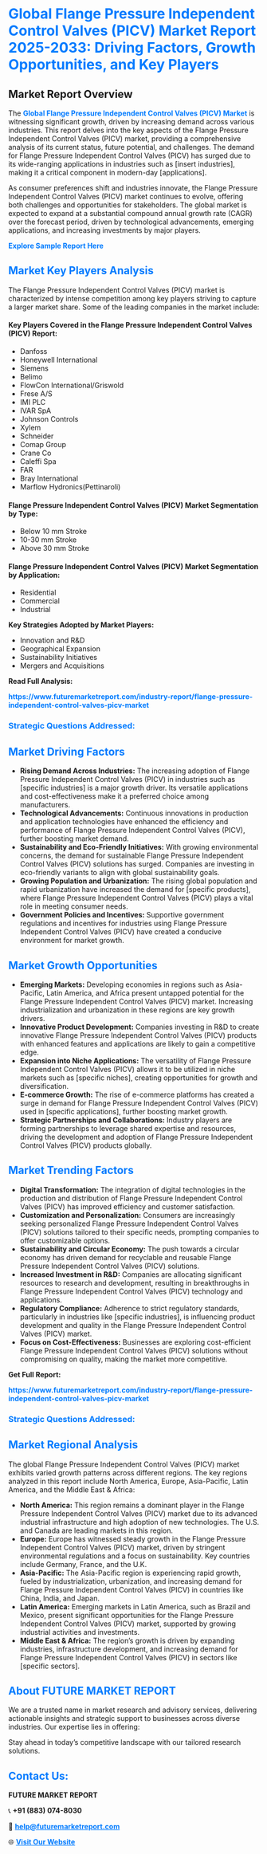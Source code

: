 <h1 style="color: #007BFF;">Global Flange Pressure Independent Control Valves (PICV) Market Report 2025-2033: Driving Factors, Growth Opportunities, and Key Players</h1>

<section id="overview">
<h2>Market Report Overview</h2>
<p>The <a href="https://www.futuremarketreport.com/industry-report/flange-pressure-independent-control-valves-picv-market" style="color: #007BFF; text-decoration: none;"><strong>Global Flange Pressure Independent Control Valves (PICV) Market</strong></a> is witnessing significant growth, driven by increasing demand across various industries. This report delves into the key aspects of the Flange Pressure Independent Control Valves (PICV) market, providing a comprehensive analysis of its current status, future potential, and challenges. The demand for Flange Pressure Independent Control Valves (PICV) has surged due to its wide-ranging applications in industries such as [insert industries], making it a critical component in modern-day [applications].</p>
<p>As consumer preferences shift and industries innovate, the Flange Pressure Independent Control Valves (PICV) market continues to evolve, offering both challenges and opportunities for stakeholders. The global market is expected to expand at a substantial compound annual growth rate (CAGR) over the forecast period, driven by technological advancements, emerging applications, and increasing investments by major players.</p>
</section>

<section id="overview">
<p><a href="https://www.futuremarketreport.com/request-sample/reportId=40665" style="color: #007BFF; text-decoration: none;"><strong>Explore Sample Report Here</strong></a></p>
</section>

<section id="key-players">
<h2 style="color: #007BFF;">Market Key Players Analysis</h2>
<p>The Flange Pressure Independent Control Valves (PICV) market is characterized by intense competition among key players striving to capture a larger market share. Some of the leading companies in the market include:</p>
<h4>Key Players Covered in the Flange Pressure Independent Control Valves (PICV) Report:</h4>
<ul><li>Danfoss</li><li>Honeywell International</li><li>Siemens</li><li>Belimo</li><li>FlowCon International/Griswold</li><li>Frese A/S</li><li>IMI PLC</li><li>IVAR SpA</li><li>Johnson Controls</li><li>Xylem</li><li>Schneider</li><li>Comap Group</li><li>Crane Co</li><li>Caleffi Spa</li><li>FAR</li><li>Bray International</li><li>Marflow Hydronics(Pettinaroli)</li></ul>
<h4>Flange Pressure Independent Control Valves (PICV) Market Segmentation by Type:</h4>
<ul><li>Below 10 mm Stroke</li><li>10-30 mm Stroke</li><li>Above 30 mm Stroke</li></ul>

<h4>Flange Pressure Independent Control Valves (PICV) Market Segmentation by Application:</h4>
<ul><li>Residential</li><li>Commercial</li><li>Industrial</li></ul>
<p><strong>Key Strategies Adopted by Market Players:</strong></p>
<ul>
<li>Innovation and R&D</li>
<li>Geographical Expansion</li>
<li>Sustainability Initiatives</li>
<li>Mergers and Acquisitions</li>
</ul>
</section>

<section>
<p><strong>Read Full Analysis: </strong></p><a href="https://www.futuremarketreport.com/industry-report/flange-pressure-independent-control-valves-picv-market" style="color: #007BFF; text-decoration: none;"><strong>https://www.futuremarketreport.com/industry-report/flange-pressure-independent-control-valves-picv-market</strong></a>
<h3 style="color: #007BFF;">Strategic Questions Addressed:</h3>
</section>

<section id="driving-factors">
<h2 style="color: #007BFF;">Market Driving Factors</h2>
<ul>
<li><strong>Rising Demand Across Industries:</strong> The increasing adoption of Flange Pressure Independent Control Valves (PICV) in industries such as [specific industries] is a major growth driver. Its versatile applications and cost-effectiveness make it a preferred choice among manufacturers.</li>
<li><strong>Technological Advancements:</strong> Continuous innovations in production and application technologies have enhanced the efficiency and performance of Flange Pressure Independent Control Valves (PICV), further boosting market demand.</li>
<li><strong>Sustainability and Eco-Friendly Initiatives:</strong> With growing environmental concerns, the demand for sustainable Flange Pressure Independent Control Valves (PICV) solutions has surged. Companies are investing in eco-friendly variants to align with global sustainability goals.</li>
<li><strong>Growing Population and Urbanization:</strong> The rising global population and rapid urbanization have increased the demand for [specific products], where Flange Pressure Independent Control Valves (PICV) plays a vital role in meeting consumer needs.</li>
<li><strong>Government Policies and Incentives:</strong> Supportive government regulations and incentives for industries using Flange Pressure Independent Control Valves (PICV) have created a conducive environment for market growth.</li>
</ul>
</section>

<section id="growth-opportunities">
<h2 style="color: #007BFF;">Market Growth Opportunities</h2>
<ul>
<li><strong>Emerging Markets:</strong> Developing economies in regions such as Asia-Pacific, Latin America, and Africa present untapped potential for the Flange Pressure Independent Control Valves (PICV) market. Increasing industrialization and urbanization in these regions are key growth drivers.</li>
<li><strong>Innovative Product Development:</strong> Companies investing in R&D to create innovative Flange Pressure Independent Control Valves (PICV) products with enhanced features and applications are likely to gain a competitive edge.</li>
<li><strong>Expansion into Niche Applications:</strong> The versatility of Flange Pressure Independent Control Valves (PICV) allows it to be utilized in niche markets such as [specific niches], creating opportunities for growth and diversification.</li>
<li><strong>E-commerce Growth:</strong> The rise of e-commerce platforms has created a surge in demand for Flange Pressure Independent Control Valves (PICV) used in [specific applications], further boosting market growth.</li>
<li><strong>Strategic Partnerships and Collaborations:</strong> Industry players are forming partnerships to leverage shared expertise and resources, driving the development and adoption of Flange Pressure Independent Control Valves (PICV) products globally.</li>
</ul>
</section>

<section id="trending-factors">
<h2 style="color: #007BFF;">Market Trending Factors</h2>
<ul>
<li><strong>Digital Transformation:</strong> The integration of digital technologies in the production and distribution of Flange Pressure Independent Control Valves (PICV) has improved efficiency and customer satisfaction.</li>
<li><strong>Customization and Personalization:</strong> Consumers are increasingly seeking personalized Flange Pressure Independent Control Valves (PICV) solutions tailored to their specific needs, prompting companies to offer customizable options.</li>
<li><strong>Sustainability and Circular Economy:</strong> The push towards a circular economy has driven demand for recyclable and reusable Flange Pressure Independent Control Valves (PICV) solutions.</li>
<li><strong>Increased Investment in R&D:</strong> Companies are allocating significant resources to research and development, resulting in breakthroughs in Flange Pressure Independent Control Valves (PICV) technology and applications.</li>
<li><strong>Regulatory Compliance:</strong> Adherence to strict regulatory standards, particularly in industries like [specific industries], is influencing product development and quality in the Flange Pressure Independent Control Valves (PICV) market.</li>
<li><strong>Focus on Cost-Effectiveness:</strong> Businesses are exploring cost-efficient Flange Pressure Independent Control Valves (PICV) solutions without compromising on quality, making the market more competitive.</li>
</ul>
</section>

<section>
<p><strong>Get Full Report: </strong></p><a href="https://www.futuremarketreport.com/industry-report/flange-pressure-independent-control-valves-picv-market" style="color: #007BFF; text-decoration: none;"><strong>https://www.futuremarketreport.com/industry-report/flange-pressure-independent-control-valves-picv-market</strong></a>
<h3 style="color: #007BFF;">Strategic Questions Addressed:</h3>
</section>


<section id="regional-analysis">
<h2 style="color: #007BFF;">Market Regional Analysis</h2>
<p>The global Flange Pressure Independent Control Valves (PICV) market exhibits varied growth patterns across different regions. The key regions analyzed in this report include North America, Europe, Asia-Pacific, Latin America, and the Middle East & Africa:</p>
<ul>
<li><strong>North America:</strong> This region remains a dominant player in the Flange Pressure Independent Control Valves (PICV) market due to its advanced industrial infrastructure and high adoption of new technologies. The U.S. and Canada are leading markets in this region.</li>
<li><strong>Europe:</strong> Europe has witnessed steady growth in the Flange Pressure Independent Control Valves (PICV) market, driven by stringent environmental regulations and a focus on sustainability. Key countries include Germany, France, and the U.K.</li>
<li><strong>Asia-Pacific:</strong> The Asia-Pacific region is experiencing rapid growth, fueled by industrialization, urbanization, and increasing demand for Flange Pressure Independent Control Valves (PICV) in countries like China, India, and Japan.</li>
<li><strong>Latin America:</strong> Emerging markets in Latin America, such as Brazil and Mexico, present significant opportunities for the Flange Pressure Independent Control Valves (PICV) market, supported by growing industrial activities and investments.</li>
<li><strong>Middle East & Africa:</strong> The region’s growth is driven by expanding industries, infrastructure development, and increasing demand for Flange Pressure Independent Control Valves (PICV) in sectors like [specific sectors].</li>
</ul>
</section>

<footer>
<h2 style="color: #007BFF;">About FUTURE MARKET REPORT</h2>
<p>We are a trusted name in market research and advisory services, delivering actionable insights and strategic support to businesses across diverse industries. Our expertise lies in offering:</p>

<p>Stay ahead in today’s competitive landscape with our tailored research solutions.</p>

<h2 style="color: #007BFF;">Contact Us:</h2>
<p><strong>FUTURE MARKET REPORT</strong></p>
<p>📞 <strong>+91 (883) 074-8030</strong></p>
<p>📧 <strong><a href="mailto:help@futuremarketreport.com" style="color: #007BFF;">help@futuremarketreport.com</a></strong></p>
<p>🌐 <strong><a href="https://www.futuremarketreport.com/" style="color: #007BFF;">Visit Our Website</a></strong></p>
</footer>